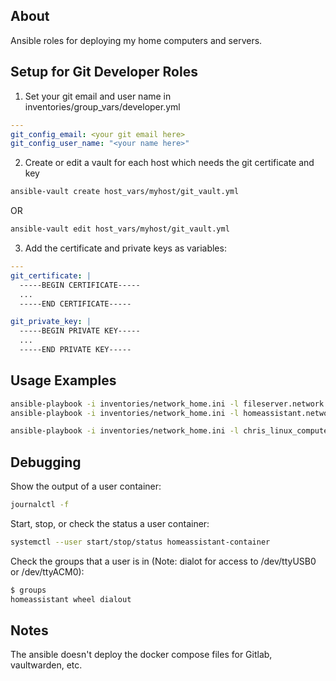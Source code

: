 ## About

Ansible roles for deploying my home computers and servers.

## Setup for Git Developer Roles

1. Set your git email and user name in inventories/group_vars/developer.yml
```yaml
---
git_config_email: <your git email here>
git_config_user_name: "<your name here>"
```
2. Create or edit a vault for each host which needs the git certificate and key
```bash
ansible-vault create host_vars/myhost/git_vault.yml
```
OR
```bash
ansible-vault edit host_vars/myhost/git_vault.yml
```
3. Add the certificate and private keys as variables:
```yaml
---
git_certificate: |
  -----BEGIN CERTIFICATE-----
  ...
  -----END CERTIFICATE-----

git_private_key: |
  -----BEGIN PRIVATE KEY-----
  ...
  -----END PRIVATE KEY-----
```

## Usage Examples

```bash
ansible-playbook -i inventories/network_home.ini -l fileserver.network.home -K playbooks/setup-server.yml
ansible-playbook -i inventories/network_home.ini -l homeassistant.network.home -K playbooks/setup-server.yml
```

```bash
ansible-playbook -i inventories/network_home.ini -l chris_linux_computer -K playbooks/setup-developer.yml
```

## Debugging

Show the output of a user container:
```bash
journalctl -f
```

Start, stop, or check the status a user container:
```bash
systemctl --user start/stop/status homeassistant-container
```

Check the groups that a user is in (Note: dialot for access to /dev/ttyUSB0 or /dev/ttyACM0):
```bash
$ groups
homeassistant wheel dialout
```

## Notes

The ansible doesn't deploy the docker compose files for Gitlab, vaultwarden, etc.
